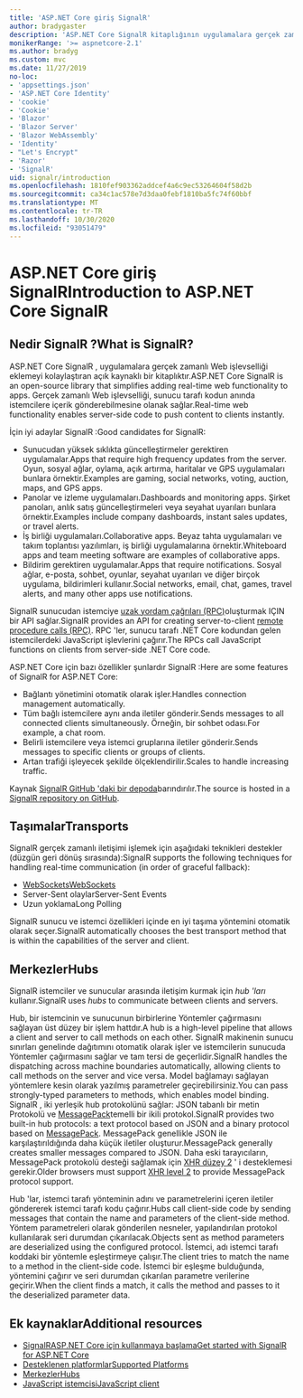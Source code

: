 ```yaml
---
title: 'ASP.NET Core giriş SignalR'
author: bradygaster
description: 'ASP.NET Core SignalR kitaplığının uygulamalara gerçek zamanlı işlevsellik eklemeyi nasıl basitleştireceğinizi öğrenin.'
monikerRange: '>= aspnetcore-2.1'
ms.author: bradyg
ms.custom: mvc
ms.date: 11/27/2019
no-loc:
- 'appsettings.json'
- 'ASP.NET Core Identity'
- 'cookie'
- 'Cookie'
- 'Blazor'
- 'Blazor Server'
- 'Blazor WebAssembly'
- 'Identity'
- "Let's Encrypt"
- 'Razor'
- 'SignalR'
uid: signalr/introduction
ms.openlocfilehash: 1810fef903362addcef4a6c9ec53264604f58d2b
ms.sourcegitcommit: ca34c1ac578e7d3daa0febf1810ba5fc74f60bbf
ms.translationtype: MT
ms.contentlocale: tr-TR
ms.lasthandoff: 10/30/2020
ms.locfileid: "93051479"
---
```

# <a name="introduction-to-aspnet-core-no-locsignalr"></a><span data-ttu-id="87324-103">ASP.NET Core giriş SignalR</span><span class="sxs-lookup"><span data-stu-id="87324-103">Introduction to ASP.NET Core SignalR</span></span>

## <a name="what-is-no-locsignalr"></a><span data-ttu-id="87324-104">Nedir SignalR ?</span><span class="sxs-lookup"><span data-stu-id="87324-104">What is SignalR?</span></span>

<span data-ttu-id="87324-105">ASP.NET Core SignalR , uygulamalara gerçek zamanlı Web işlevselliği eklemeyi kolaylaştıran açık kaynaklı bir kitaplıktır.</span><span class="sxs-lookup"><span data-stu-id="87324-105">ASP.NET Core SignalR is an open-source library that simplifies adding real-time web functionality to apps.</span></span> <span data-ttu-id="87324-106">Gerçek zamanlı Web işlevselliği, sunucu tarafı kodun anında istemcilere içerik gönderebilmesine olanak sağlar.</span><span class="sxs-lookup"><span data-stu-id="87324-106">Real-time web functionality enables server-side code to push content to clients instantly.</span></span>

<span data-ttu-id="87324-107">İçin iyi adaylar SignalR :</span><span class="sxs-lookup"><span data-stu-id="87324-107">Good candidates for SignalR:</span></span>

* <span data-ttu-id="87324-108">Sunucudan yüksek sıklıkta güncelleştirmeler gerektiren uygulamalar.</span><span class="sxs-lookup"><span data-stu-id="87324-108">Apps that require high frequency updates from the server.</span></span> <span data-ttu-id="87324-109">Oyun, sosyal ağlar, oylama, açık artırma, haritalar ve GPS uygulamaları bunlara örnektir.</span><span class="sxs-lookup"><span data-stu-id="87324-109">Examples are gaming, social networks, voting, auction, maps, and GPS apps.</span></span>
* <span data-ttu-id="87324-110">Panolar ve izleme uygulamaları.</span><span class="sxs-lookup"><span data-stu-id="87324-110">Dashboards and monitoring apps.</span></span> <span data-ttu-id="87324-111">Şirket panoları, anlık satış güncelleştirmeleri veya seyahat uyarıları bunlara örnektir.</span><span class="sxs-lookup"><span data-stu-id="87324-111">Examples include company dashboards, instant sales updates, or travel alerts.</span></span>
* <span data-ttu-id="87324-112">İş birliği uygulamaları.</span><span class="sxs-lookup"><span data-stu-id="87324-112">Collaborative apps.</span></span> <span data-ttu-id="87324-113">Beyaz tahta uygulamaları ve takım toplantısı yazılımları, iş birliği uygulamalarına örnektir.</span><span class="sxs-lookup"><span data-stu-id="87324-113">Whiteboard apps and team meeting software are examples of collaborative apps.</span></span>
* <span data-ttu-id="87324-114">Bildirim gerektiren uygulamalar.</span><span class="sxs-lookup"><span data-stu-id="87324-114">Apps that require notifications.</span></span> <span data-ttu-id="87324-115">Sosyal ağlar, e-posta, sohbet, oyunlar, seyahat uyarıları ve diğer birçok uygulama, bildirimleri kullanır.</span><span class="sxs-lookup"><span data-stu-id="87324-115">Social networks, email, chat, games, travel alerts, and many other apps use notifications.</span></span>

<span data-ttu-id="87324-116">SignalR sunucudan istemciye [uzak yordam çağrıları (RPC)](https://wikipedia.org/wiki/Remote_procedure_call)oluşturmak IÇIN bir API sağlar.</span><span class="sxs-lookup"><span data-stu-id="87324-116">SignalR provides an API for creating server-to-client [remote procedure calls (RPC)](https://wikipedia.org/wiki/Remote_procedure_call).</span></span> <span data-ttu-id="87324-117">RPC 'ler, sunucu tarafı .NET Core kodundan gelen istemcilerdeki JavaScript işlevlerini çağırır.</span><span class="sxs-lookup"><span data-stu-id="87324-117">The RPCs call JavaScript functions on clients from server-side .NET Core code.</span></span>

<span data-ttu-id="87324-118">ASP.NET Core için bazı özellikler şunlardır SignalR :</span><span class="sxs-lookup"><span data-stu-id="87324-118">Here are some features of SignalR for ASP.NET Core:</span></span>

* <span data-ttu-id="87324-119">Bağlantı yönetimini otomatik olarak işler.</span><span class="sxs-lookup"><span data-stu-id="87324-119">Handles connection management automatically.</span></span>
* <span data-ttu-id="87324-120">Tüm bağlı istemcilere aynı anda iletiler gönderir.</span><span class="sxs-lookup"><span data-stu-id="87324-120">Sends messages to all connected clients simultaneously.</span></span> <span data-ttu-id="87324-121">Örneğin, bir sohbet odası.</span><span class="sxs-lookup"><span data-stu-id="87324-121">For example, a chat room.</span></span>
* <span data-ttu-id="87324-122">Belirli istemcilere veya istemci gruplarına iletiler gönderir.</span><span class="sxs-lookup"><span data-stu-id="87324-122">Sends messages to specific clients or groups of clients.</span></span>
* <span data-ttu-id="87324-123">Artan trafiği işleyecek şekilde ölçeklendirilir.</span><span class="sxs-lookup"><span data-stu-id="87324-123">Scales to handle increasing traffic.</span></span>

<span data-ttu-id="87324-124">Kaynak [ SignalR GitHub 'daki bir depoda](https://github.com/dotnet/AspNetCore/tree/master/src/SignalR)barındırılır.</span><span class="sxs-lookup"><span data-stu-id="87324-124">The source is hosted in a [SignalR repository on GitHub](https://github.com/dotnet/AspNetCore/tree/master/src/SignalR).</span></span>

## <a name="transports"></a><span data-ttu-id="87324-125">Taşımalar</span><span class="sxs-lookup"><span data-stu-id="87324-125">Transports</span></span>

<span data-ttu-id="87324-126">SignalR gerçek zamanlı iletişimi işlemek için aşağıdaki teknikleri destekler (düzgün geri dönüş sırasında):</span><span class="sxs-lookup"><span data-stu-id="87324-126">SignalR supports the following techniques for handling real-time communication (in order of graceful fallback):</span></span>

* [<span data-ttu-id="87324-127">WebSockets</span><span class="sxs-lookup"><span data-stu-id="87324-127">WebSockets</span></span>](https://tools.ietf.org/html/rfc7118)
* <span data-ttu-id="87324-128">Server-Sent olaylar</span><span class="sxs-lookup"><span data-stu-id="87324-128">Server-Sent Events</span></span>
* <span data-ttu-id="87324-129">Uzun yoklama</span><span class="sxs-lookup"><span data-stu-id="87324-129">Long Polling</span></span>

<span data-ttu-id="87324-130">SignalR sunucu ve istemci özellikleri içinde en iyi taşıma yöntemini otomatik olarak seçer.</span><span class="sxs-lookup"><span data-stu-id="87324-130">SignalR automatically chooses the best transport method that is within the capabilities of the server and client.</span></span>

## <a name="hubs"></a><span data-ttu-id="87324-131">Merkezler</span><span class="sxs-lookup"><span data-stu-id="87324-131">Hubs</span></span>

<span data-ttu-id="87324-132">SignalR istemciler ve sunucular arasında iletişim kurmak için *hub 'ları* kullanır.</span><span class="sxs-lookup"><span data-stu-id="87324-132">SignalR uses *hubs* to communicate between clients and servers.</span></span>

<span data-ttu-id="87324-133">Hub, bir istemcinin ve sunucunun birbirlerine Yöntemler çağırmasını sağlayan üst düzey bir işlem hattdır.</span><span class="sxs-lookup"><span data-stu-id="87324-133">A hub is a high-level pipeline that allows a client and server to call methods on each other.</span></span> <span data-ttu-id="87324-134">SignalR makinenin sunucu sınırları genelinde dağıtımını otomatik olarak işler ve istemcilerin sunucuda Yöntemler çağırmasını sağlar ve tam tersi de geçerlidir.</span><span class="sxs-lookup"><span data-stu-id="87324-134">SignalR handles the dispatching across machine boundaries automatically, allowing clients to call methods on the server and vice versa.</span></span> <span data-ttu-id="87324-135">Model bağlamayı sağlayan yöntemlere kesin olarak yazılmış parametreler geçirebilirsiniz.</span><span class="sxs-lookup"><span data-stu-id="87324-135">You can pass strongly-typed parameters to methods, which enables model binding.</span></span> <span data-ttu-id="87324-136">SignalR , iki yerleşik hub protokolünü sağlar: JSON tabanlı bir metin Protokolü ve [MessagePack](https://msgpack.org/)temelli bir ikili protokol.</span><span class="sxs-lookup"><span data-stu-id="87324-136">SignalR provides two built-in hub protocols: a text protocol based on JSON and a binary protocol based on [MessagePack](https://msgpack.org/).</span></span>  <span data-ttu-id="87324-137">MessagePack genellikle JSON ile karşılaştırıldığında daha küçük iletiler oluşturur.</span><span class="sxs-lookup"><span data-stu-id="87324-137">MessagePack generally creates smaller messages compared to JSON.</span></span> <span data-ttu-id="87324-138">Daha eski tarayıcıların, MessagePack protokolü desteği sağlamak için [XHR düzey 2](https://caniuse.com/#feat=xhr2) ' i desteklemesi gerekir.</span><span class="sxs-lookup"><span data-stu-id="87324-138">Older browsers must support [XHR level 2](https://caniuse.com/#feat=xhr2) to provide MessagePack protocol support.</span></span>

<span data-ttu-id="87324-139">Hub 'lar, istemci tarafı yönteminin adını ve parametrelerini içeren iletiler göndererek istemci tarafı kodu çağırır.</span><span class="sxs-lookup"><span data-stu-id="87324-139">Hubs call client-side code by sending messages that contain the name and parameters of the client-side method.</span></span> <span data-ttu-id="87324-140">Yöntem parametreleri olarak gönderilen nesneler, yapılandırılan protokol kullanılarak seri durumdan çıkarılacak.</span><span class="sxs-lookup"><span data-stu-id="87324-140">Objects sent as method parameters are deserialized using the configured protocol.</span></span> <span data-ttu-id="87324-141">İstemci, adı istemci tarafı koddaki bir yöntemle eşleştirmeye çalışır.</span><span class="sxs-lookup"><span data-stu-id="87324-141">The client tries to match the name to a method in the client-side code.</span></span> <span data-ttu-id="87324-142">İstemci bir eşleşme bulduğunda, yöntemini çağırır ve seri durumdan çıkarılan parametre verilerine geçirir.</span><span class="sxs-lookup"><span data-stu-id="87324-142">When the client finds a match, it calls the method and passes to it the deserialized parameter data.</span></span>

## <a name="additional-resources"></a><span data-ttu-id="87324-143">Ek kaynaklar</span><span class="sxs-lookup"><span data-stu-id="87324-143">Additional resources</span></span>

* [<span data-ttu-id="87324-144">SignalRASP.NET Core için kullanmaya başlama</span><span class="sxs-lookup"><span data-stu-id="87324-144">Get started with SignalR for ASP.NET Core</span></span>](xref:tutorials/signalr)
* [<span data-ttu-id="87324-145">Desteklenen platformlar</span><span class="sxs-lookup"><span data-stu-id="87324-145">Supported Platforms</span></span>](xref:signalr/supported-platforms)
* [<span data-ttu-id="87324-146">Merkezler</span><span class="sxs-lookup"><span data-stu-id="87324-146">Hubs</span></span>](xref:signalr/hubs)
* [<span data-ttu-id="87324-147">JavaScript istemcisi</span><span class="sxs-lookup"><span data-stu-id="87324-147">JavaScript client</span></span>](xref:signalr/javascript-client)
